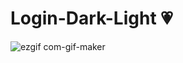 # Login-Dark-Light 💗
![ezgif com-gif-maker](https://github.com/amandaalbez/Login-Dark-Light/assets/104281621/bceb90d4-9ce9-4e6f-9307-a8962c7cf289)
